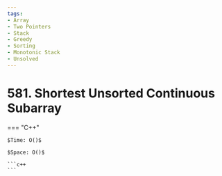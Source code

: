 ```yaml
---
tags:
- Array
- Two Pointers
- Stack
- Greedy
- Sorting
- Monotonic Stack
- Unsolved
---
```



# 581. Shortest Unsorted Continuous Subarray

=== "C++"

    $Time: O()$

    $Space: O()$

    ```c++
    ```